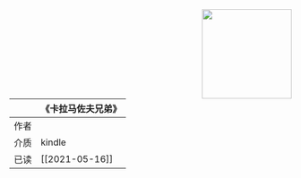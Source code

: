 <img src='https://picture-guan.oss-cn-hangzhou.aliyuncs.com/20220817010459.png' style='float:right ; width:160px;height:80 px'/>

|      | 《卡拉马佐夫兄弟》                                   |
|:-------|:---------------------------------------------|
|  作者    |                            |
|  介质    |   kindle                      |
|  已读    |         [[2021-05-16]]             |

